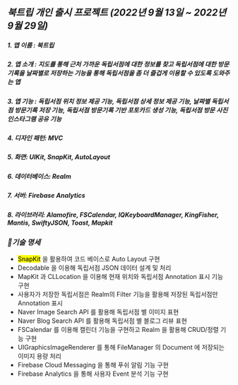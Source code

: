 ## *북트립 개인 출시 프로젝트 (2022년 9월 13일 ~ 2022년 9월 29일)*

##### 1. 앱 이름 : 북트립 
##### 2. 앱 소개 : 지도를 통해 근처 가까운 독립서점에 대한 정보를 찾고 독립서점에 대한 방문기록을 날짜별로 저장하는 기능을 통해 독립서점을 좀 더 즐겁게 이용할 수 있도록 도와주는 앱
##### 3. 앱 기능 : 독립서점 위치 정보 제공 기능, 독립서점 상세 정보 제공 기능, 날짜별 독립서점 방문기록 저장 기능, 독립서점 방문기록 기반 포토카드 생성 기능, 독립서점 방문 사진 인스타그램 공유 기능
##### 4. 디자인 패턴: MVC
##### 5. 화면: UIKit, SnapKit, AutoLayout
##### 6. 데이터베이스: Realm
##### 7. 서버: Firebase Analytics
##### 8. 라이브러리: Alamofire, FSCalendar, IQKeyboardManager, KingFisher, Mantis, SwiftyJSON, Toast, Mapkit

### *🎯기술 명세* 
* <mark>SnapKit</mark> 을 활용하여 코드 베이스로 Auto Layout 구현
* Decodable 을 이용해 독립서점 JSON 데이터 설계 및 처리
* MapKit 과 CLLocation 을 이용해 현재 위치와 독립서점 Annotation 표시 기능 구현
* 사용자가 저장한 독립서점은 Realm의 Filter 기능을 활용해 저장된 독립서점만 Annotation 표시
* Naver Image Search API 를 활용해 독립서점 별 이미지 표현
* Naver Blog Search API 를 활용해 독립서점 별 블로그 리뷰 표현
* FSCalendar 를 이용해 캘린더 기능을 구현하고 Realm 을 활용해 CRUD/정렬 기능 구현
* UIGraphicsImageRenderer 를 통해 FileManager 의 Document 에 저장되는 이미지 용량 처리
* Firebase Cloud Messaging 을 통해 푸쉬 알림 기능 구현
* Firebase Analytics 을 통해 사용자 Event 분석 기능 구현
